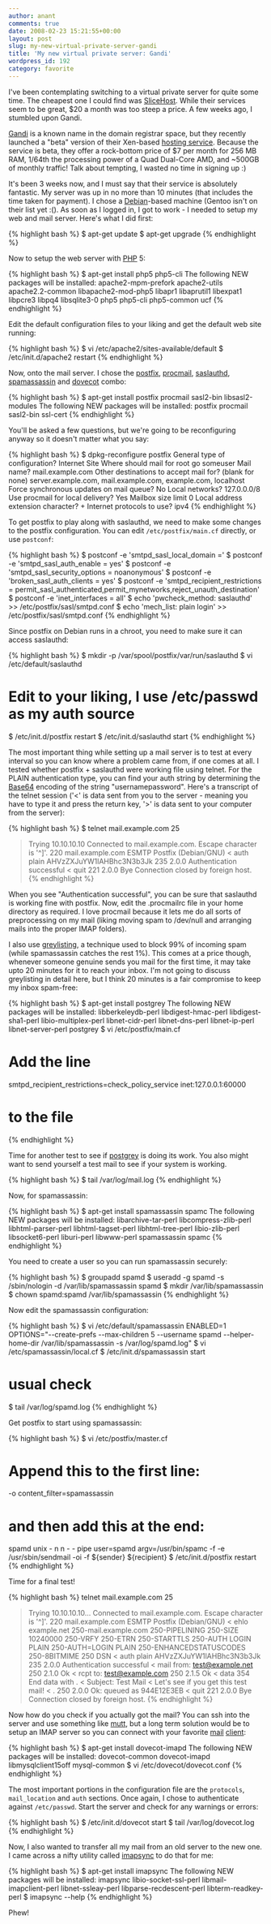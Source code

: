 ```yaml
---
author: anant
comments: true
date: 2008-02-23 15:21:55+00:00
layout: post
slug: my-new-virtual-private-server-gandi
title: 'My new virtual private server: Gandi'
wordpress_id: 192
category: favorite
---
```


I've been contemplating switching to a virtual private server for quite some time. The cheapest one I could find was [SliceHost](http://www.slicehost.com/). While their services seem to be great, $20 a month was too steep a price. A few weeks ago, I stumbled upon Gandi.

[Gandi](http://www.gandi.net/) is a known name in the domain registrar space, but they recently launched a "beta" version of their Xen-based [hosting service](http://www.gandi.net/hosting/proposal/). Because the service is beta, they offer a rock-bottom price of $7 per month for 256 MB RAM, 1/64th the processing power of a Quad Dual-Core AMD, and ~500GB of monthly traffic! Talk about tempting, I wasted no time in signing up :)

It's been 3 weeks now, and I must say that their service is absolutely fantastic. My server was up in no more than 10 minutes (that includes the time taken for payment). I chose a [Debian](http://www.debian.org/)-based machine (Gentoo isn't on their list yet :(). As soon as I logged in, I got to work - I needed to setup my web and mail server. Here's what I did first:

{% highlight bash %}
$ apt-get update
$ apt-get upgrade
{% endhighlight %}

Now to setup the web server with [PHP](http://www.php.net/) 5:

{% highlight bash %}
$ apt-get install php5 php5-cli
The following NEW packages will be installed:
apache2-mpm-prefork apache2-utils apache2.2-common libapache2-mod-php5
libapr1 libaprutil1 libexpat1 libpcre3 libpq4 libsqlite3-0 php5 php5-cli php5-common ucf
{% endhighlight %}

Edit the default configuration files to your liking and get the default web site running:

{% highlight bash %}
$ vi /etc/apache2/sites-available/default
$ /etc/init.d/apache2 restart
{% endhighlight %}

Now, onto the mail server. I chose the [postfix](http://www.postfix.org/), [procmail](http://www.procmail.org/), [saslauthd](http://asg.web.cmu.edu/sasl/), [spamassassin](http://spamassassin.apache.org/) and [dovecot](http://www.dovecot.org/) combo:

{% highlight bash %}
$ apt-get install postfix procmail sasl2-bin libsasl2-modules
The following NEW packages will be installed:
postfix procmail sasl2-bin ssl-cert
{% endhighlight %}

You'll be asked a few questions, but we're going to be reconfiguring anyway so it doesn't matter what you say:

{% highlight bash %}
$ dpkg-reconfigure postfix
General type of configuration?
Internet Site
Where should mail for root go
someuser
Mail name?
mail.example.com
Other destinations to accept mail for? (blank for none)
server.example.com, mail.example.com, example.com, localhost
Force synchronous updates on mail queue?
No
Local networks?
127.0.0.0/8
Use procmail for local delivery?
Yes
Mailbox size limit
0
Local address extension character?
+
Internet protocols to use?
ipv4
{% endhighlight %}

To get postfix to play along with saslauthd, we need to make some changes to the postfix configuration. You can edit `/etc/postfix/main.cf` directly, or use `postconf`:

{% highlight bash %}
$ postconf -e 'smtpd_sasl_local_domain ='
$ postconf -e 'smtpd_sasl_auth_enable = yes'
$ postconf -e 'smtpd_sasl_security_options = noanonymous'
$ postconf -e 'broken_sasl_auth_clients = yes'
$ postconf -e 'smtpd_recipient_restrictions = permit_sasl_authenticated,permit_mynetworks,reject_unauth_destination'
$ postconf -e 'inet_interfaces = all'
$ echo 'pwcheck_method: saslauthd' >> /etc/postfix/sasl/smtpd.conf
$ echo 'mech_list: plain login' >> /etc/postfix/sasl/smtpd.conf
{% endhighlight %}

Since postfix on Debian runs in a chroot, you need to make sure it can access saslauthd:

{% highlight bash %}
$ mkdir -p /var/spool/postfix/var/run/saslauthd
$ vi /etc/default/saslauthd
# Edit to your liking, I use /etc/passwd as my auth source
$ /etc/init.d/postfix restart
$ /etc/init.d/saslauthd start
{% endhighlight %}

The most important thing while setting up a mail server is to test at every interval so you can know where a problem came from, if one comes at all. I tested whether postfix + saslauthd were working file using telnet. For the PLAIN authentication type, you can find your auth string by determining the [Base64](http://en.wikipedia.org/wiki/Base64) encoding of the string "usernamepassword". Here's a transcript of the telnet session ('<' is data sent from you to the server - meaning you have to type it and press the return key, '>' is data sent to your computer from the server):

{% highlight bash %}
$ telnet mail.example.com 25
> Trying 10.10.10.10
> Connected to mail.example.com.
> Escape character is '^]'.
> 220 mail.example.com ESMTP Postfix (Debian/GNU)
< auth plain AHVzZXJuYW1lAHBhc3N3b3Jk
> 235 2.0.0 Authentication successful
< quit
> 221 2.0.0 Bye
> Connection closed by foreign host.
{% endhighlight %}

When you see "Authentication successful", you can be sure that saslauthd is working fine with postfix. Now, edit the .procmailrc file in your home directory as required. I love procmail because it lets me do all sorts of preprocessing on my mail (liking moving spam to /dev/null and arranging mails into the proper IMAP folders).

I also use [greylisting](http://en.wikipedia.org/wiki/Greylisting), a technique used to block 99% of incoming spam (while spamassassin catches the rest 1%). This comes at a price though, whenever someone genuine sends you mail for the first time, it may take upto 20 minutes for it to reach your inbox. I'm not going to discuss greylisting in detail here, but I think 20 minutes is a fair compromise to keep my inbox spam-free:

{% highlight bash %}
$ apt-get install postgrey
The following NEW packages will be installed:
libberkeleydb-perl libdigest-hmac-perl libdigest-sha1-perl libio-multiplex-perl
libnet-cidr-perl libnet-dns-perl libnet-ip-perl libnet-server-perl postgrey
$ vi /etc/postfix/main.cf
# Add the line
smtpd_recipient_restrictions=check_policy_service inet:127.0.0.1:60000
# to the file
{% endhighlight %}

Time for another test to see if [postgrey](http://postgrey.schweikert.ch/) is doing its work. You also might want to send yourself a test mail to see if your system is working.

{% highlight bash %}
$ tail /var/log/mail.log
{% endhighlight %}

Now, for spamassassin:

{% highlight bash %}
$ apt-get install spamassassin spamc
The following NEW packages will be installed:
libarchive-tar-perl libcompress-zlib-perl libhtml-parser-perl libhtml-tagset-perl
libhtml-tree-perl libio-zlib-perl libsocket6-perl liburi-perl libwww-perl spamassassin spamc
{% endhighlight %}

You need to create a user so you can run spamassassin securely:

{% highlight bash %}
$ groupadd spamd
$ useradd -g spamd -s /sbin/nologin -d /var/lib/spamassassin spamd
$ mkdir /var/lib/spamassassin
$ chown spamd:spamd /var/lib/spamassassin
{% endhighlight %}

Now edit the spamassassin configuration:

{% highlight bash %}
$ vi /etc/default/spamassassin
ENABLED=1
OPTIONS="--create-prefs --max-children 5 --username spamd --helper-home-dir /var/lib/spamassassin -s /var/log/spamd.log"
$ vi /etc/spamassassin/local.cf
$ /etc/init.d/spamassassin start
# usual check
$ tail /var/log/spamd.log
{% endhighlight %}

Get postfix to start using spamassassin:

{% highlight bash %}
$ vi /etc/postfix/master.cf
# Append this to the first line:
-o content_filter=spamassassin
# and then add this at the end:
spamd   unix -     n       n       -       -       pipe
user=spamd argv=/usr/bin/spamc -f -e /usr/sbin/sendmail -oi -f
${sender} ${recipient}
$ /etc/init.d/postfix restart
{% endhighlight %}

Time for a final test!

{% highlight bash %}
telnet mail.example.com 25
> Trying 10.10.10.10...
> Connected to mail.example.com.
> Escape character is '^]'.
> 220 mail.example.com ESMTP Postfix (Debian/GNU)
< ehlo example.net
> 250-mail.example.com
> 250-PIPELINING
> 250-SIZE 10240000
> 250-VRFY
> 250-ETRN
> 250-STARTTLS
> 250-AUTH LOGIN PLAIN
> 250-AUTH=LOGIN PLAIN
> 250-ENHANCEDSTATUSCODES
> 250-8BITMIME
> 250 DSN
< auth plain AHVzZXJuYW1lAHBhc3N3b3Jk
> 235 2.0.0 Authentication successful
< mail from: test@example.net
> 250 2.1.0 Ok
< rcpt to: test@example.com
> 250 2.1.5 Ok
< data
> 354 End data with .
< Subject: Test Mail
< Let's see if you get this test mail!
< .
> 250 2.0.0 Ok: queued as 944E12E3EB
< quit
> 221 2.0.0 Bye
> Connection closed by foreign host.
{% endhighlight %}

Now how do you check if you actually got the mail? You can ssh into the server and use something like [mutt](http://www.mutt.org/), but a long term solution would be to setup an IMAP server so you can connect with your favorite [mail](http://www.mozilla.com/en-US/thunderbird/) [client](http://code.google.com/p/acme-sac/):

{% highlight bash %}
$ apt-get install dovecot-imapd
The following NEW packages will be installed:
dovecot-common dovecot-imapd libmysqlclient15off mysql-common
$ vi /etc/dovecot/dovecot.conf
{% endhighlight %}

The most important portions in the configuration file are the `protocols`, `mail_location` and `auth` sections. Once again, I chose to authenticate against `/etc/passwd`. Start the server and check for any warnings or errors:

{% highlight bash %}
$ /etc/init.d/dovecot start
$ tail /var/log/dovecot.log
{% endhighlight %}

Now, I also wanted to transfer all my mail from an old server to the new one. I came across a nifty utility called [imapsync](http://www.linux-france.org/prj/imapsync/) to do that for me:

{% highlight bash %}
$ apt-get install imapsync
The following NEW packages will be installed:
imapsync libio-socket-ssl-perl libmail-imapclient-perl libnet-ssleay-perl
libparse-recdescent-perl libterm-readkey-perl
$ imapsync --help
{% endhighlight %}

Phew!
